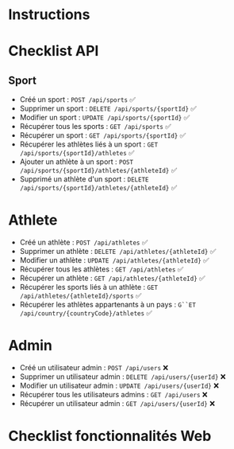 # Instructions

# Checklist API
## Sport
* Créé un sport : `POST /api/sports` :white_check_mark:
* Supprimer un sport : `DELETE /api/sports/{sportId}` :white_check_mark:
* Modifier un sport : `UPDATE /api/sports/{sportId}` :white_check_mark:
* Récupérer tous les sports : `GET /api/sports` :white_check_mark:
* Récupérer un sport : `GET /api/sports/{sportId}` :white_check_mark:
* Récupérer les athlètes liés à un sport : `GET /api/sports/{sportId}/athletes` :white_check_mark:
* Ajouter un athlète à un sport : `POST /api/sports/{sportId}/athletes/{athleteId}` :white_check_mark:
* Supprimé un athlète d'un sport : `DELETE /api/sports/{sportId}/athletes/{athleteId}` :white_check_mark:

# Athlete
* Créé un athlète : `POST /api/athletes` :white_check_mark:
* Supprimer un athlète : `DELETE /api/athletes/{athleteId}` :white_check_mark:
* Modifier un athlète : `UPDATE /api/athletes/{athleteId}` :white_check_mark:
* Récupérer tous les athlètes : `GET /api/athletes` :white_check_mark:
* Récupérer un athlète : `GET /api/athletes/{athleteId}` :white_check_mark:
* Récupérer les sports liés à un athlète : `GET /api/athletes/{athleteId}/sports` :white_check_mark:
* Récupérer les athlètes appartenants à un pays : `G``ET /api/country/{countryCode}/athletes` :white_check_mark:

# Admin
* Créé un utilisateur admin : `POST /api/users` :x:
* Supprimer un utilisateur admin : `DELETE /api/users/{userId}` :x:
* Modifier un utilisateur admin : `UPDATE /api/users/{userId}` :x:
* Récupérer tous les utilisateurs admins : `GET /api/users` :x:
* Récupérer un utilisateur admin : `GET /api/users/{userId}` :x:

# Checklist fonctionnalités Web